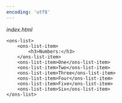 ```yaml
---
encoding: 'utf8'
---
```


*index.html*

    <ons-list>
        <ons-list-item>
            <h3>Numbers:</h3>
        </ons-list-item>
        <ons-list-item>One</ons-list-item>
        <ons-list-item>Two</ons-list-item>
        <ons-list-item>Three</ons-list-item>
        <ons-list-item>Four</ons-list-item>
        <ons-list-item>Five</ons-list-item>
        <ons-list-item>Six</ons-list-item>
    </ons-list>
